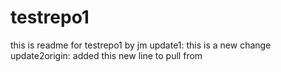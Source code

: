 # testrepo1

this is readme for testrepo1 by jm
update1: this is a new change
update2origin: added this new line to pull from
